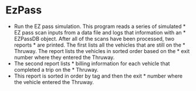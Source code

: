 # EzPass
* Run the EZ pass simulation.  This program reads a series of simulated  * EZ pass scan inputs from a data file and logs that information with an  * EZPassDB object.  After all of the scans have been processed, two reports  * are printed.  The first lists all the vehicles that are still on the  * Thruway.  The report lists the vehicles in sorted order based on the  * exit number where they entered the Thruway.  
* The second report lists  * billing information for each vehicle that completed a trip on the  * Thruway.
* This report is sorted in order by tag and then the exit  * number where the vehicle entered the Thruway.
